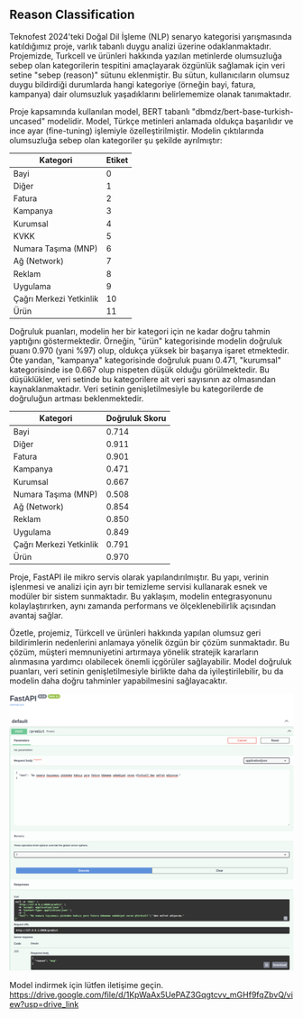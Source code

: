 ## Reason Classification

Teknofest 2024'teki Doğal Dil İşleme (NLP) senaryo kategorisi yarışmasında katıldığımız proje, varlık tabanlı duygu analizi üzerine odaklanmaktadır. Projemizde, Turkcell ve ürünleri hakkında yazılan metinlerde olumsuzluğa sebep olan kategorilerin tespitini amaçlayarak özgünlük sağlamak için veri setine "sebep (reason)" sütunu eklenmiştir. Bu sütun, kullanıcıların olumsuz duygu bildirdiği durumlarda hangi kategoriye (örneğin bayi, fatura, kampanya) dair olumsuzluk yaşadıklarını belirlememize olanak tanımaktadır.

Proje kapsamında kullanılan model, BERT tabanlı "dbmdz/bert-base-turkish-uncased" modelidir. Model, Türkçe metinleri anlamada oldukça başarılıdır ve ince ayar (fine-tuning) işlemiyle özelleştirilmiştir. Modelin çıktılarında olumsuzluğa sebep olan kategoriler şu şekilde ayrılmıştır: 

| Kategori                 | Etiket |
|--------------------------|--------|
| Bayi                     | 0      |
| Diğer                    | 1      |
| Fatura                   | 2      |
| Kampanya                 | 3      |
| Kurumsal                 | 4      |
| KVKK                     | 5      |
| Numara Taşıma (MNP)                      | 6      |
| Ağ (Network)                  | 7      |
| Reklam                   | 8      |
| Uygulama                 | 9      |
| Çağrı Merkezi Yetkinlik  | 10     |
| Ürün                     | 11     |

Doğruluk puanları, modelin her bir kategori için ne kadar doğru tahmin yaptığını göstermektedir. Örneğin, "ürün" kategorisinde modelin doğruluk puanı 0.970 (yani %97) olup, oldukça yüksek bir başarıya işaret etmektedir. Öte yandan, "kampanya" kategorisinde doğruluk puanı 0.471, "kurumsal" kategorisinde ise 0.667 olup nispeten düşük olduğu görülmektedir. Bu düşüklükler, veri setinde bu kategorilere ait veri sayısının az olmasından kaynaklanmaktadır. Veri setinin genişletilmesiyle bu kategorilerde de doğruluğun artması beklenmektedir.

| Kategori                 | Doğruluk Skoru |
|--------------------------|----------------|
| Bayi                     | 0.714           |
| Diğer                    | 0.911           |
| Fatura                   | 0.901           |
| Kampanya                 | 0.471           |
| Kurumsal                 | 0.667           |
| Numara Taşıma (MNP)                      | 0.508           |
| Ağ (Network)                  | 0.854           |
| Reklam                   | 0.850           |
| Uygulama                 | 0.849           |
| Çağrı Merkezi Yetkinlik  | 0.791           |
| Ürün                     | 0.970           |

Proje, FastAPI ile mikro servis olarak yapılandırılmıştır. Bu yapı, verinin işlenmesi ve analizi için ayrı bir temizleme servisi kullanarak esnek ve modüler bir sistem sunmaktadır. Bu yaklaşım, modelin entegrasyonunu kolaylaştırırken, aynı zamanda performans ve ölçeklenebilirlik açısından avantaj sağlar.

Özetle, projemiz, Türkcell ve ürünleri hakkında yapılan olumsuz geri bildirimlerin nedenlerini anlamaya yönelik özgün bir çözüm sunmaktadır. Bu çözüm, müşteri memnuniyetini artırmaya yönelik stratejik kararların alınmasına yardımcı olabilecek önemli içgörüler sağlayabilir. Model doğruluk puanları, veri setinin genişletilmesiyle birlikte daha da iyileştirilebilir, bu da modelin daha doğru tahminler yapabilmesini sağlayacaktır.

<p align="center">
  <img alt="class_distributions" title="BRAIN-TR" src="https://github.com/tr-brain-com/Acikhack2024TDDI/blob/main/images/Screenshot%20from%202024-08-02%2021-21-59.png">
</p>

Model indirmek için lütfen iletişime geçin.
https://drive.google.com/file/d/1KpWaAx5UePAZ3Gqgtcvv_mGHf9fqZbvQ/view?usp=drive_link
